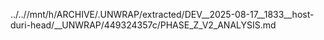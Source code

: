 ../..//mnt/h/ARCHIVE/.UNWRAP/extracted/DEV__2025-08-17__1833__host-duri-head/__UNWRAP/449324357c/PHASE_Z_V2_ANALYSIS.md